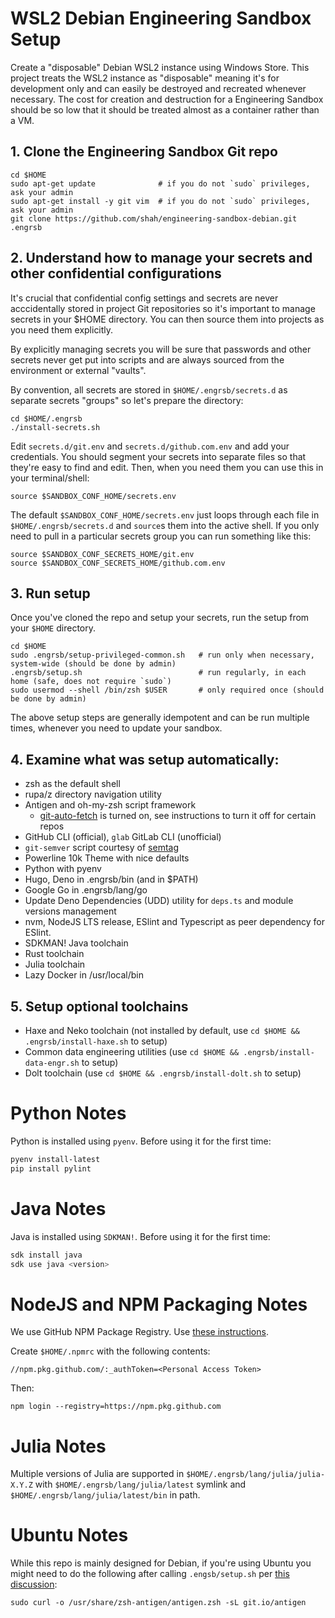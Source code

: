 # WSL2 Debian Engineering Sandbox Setup

Create a "disposable" Debian WSL2 instance using Windows Store. This project treats the WSL2 instance as "disposable" meaning it's for development only and can easily be destroyed and recreated whenever necessary. The cost for creation and destruction for a Engineering Sandbox should be so low that it should be treated almost as a container rather than a VM. 

## 1. Clone the Engineering Sandbox Git repo

    cd $HOME
    sudo apt-get update              # if you do not `sudo` privileges, ask your admin
    sudo apt-get install -y git vim  # if you do not `sudo` privileges, ask your admin
    git clone https://github.com/shah/engineering-sandbox-debian.git .engrsb

## 2. Understand how to manage your secrets and other confidential configurations

It's crucial that confidential config settings and secrets are never acccidentally stored in project Git repositories so it's important to manage secrets in your $HOME directory. You can then source them into projects as you need them explicitly. 

By explicitly managing secrets you will be sure that passwords and other secrets never get put into scripts and are always sourced from the environment or external "vaults".

By convention, all secrets are stored in `$HOME/.engrsb/secrets.d` as separate secrets "groups" so let's prepare the directory:

    cd $HOME/.engrsb
    ./install-secrets.sh

Edit `secrets.d/git.env` and `secrets.d/github.com.env` and add your credentials. You should segment your secrets into separate files so that they're easy to find and edit. Then, when you need them you can use this in your terminal/shell:

    source $SANDBOX_CONF_HOME/secrets.env

The default `$SANDBOX_CONF_HOME/secrets.env` just loops through each file in `$HOME/.engrsb/secrets.d` and `source`s them into the active shell. If you only need to pull in a particular secrets group you can run something like this:

    source $SANDBOX_CONF_SECRETS_HOME/git.env
    source $SANDBOX_CONF_SECRETS_HOME/github.com.env

## 3. Run setup

Once you've cloned the repo and setup your secrets, run the setup from your `$HOME` directory. 

    cd $HOME
    sudo .engrsb/setup-privileged-common.sh   # run only when necessary, system-wide (should be done by admin)
    .engrsb/setup.sh                          # run regularly, in each home (safe, does not require `sudo`)
    sudo usermod --shell /bin/zsh $USER       # only required once (should be done by admin)

The above setup steps are generally idempotent and can be run multiple times, whenever you need to update your sandbox.

## 4. Examine what was setup automatically:

* zsh as the default shell
* rupa/z directory navigation utility
* Antigen and oh-my-zsh script framework
  * [git-auto-fetch](https://github.com/ohmyzsh/ohmyzsh/tree/master/plugins/git-auto-fetch) is turned on, see instructions to turn it off for certain repos
* GitHub CLI (official), `glab` GitLab CLI (unofficial)
* `git-semver` script courtesy of [semtag](https://github.com/pnikosis/semtag)
* Powerline 10k Theme with nice defaults
* Python with pyenv
* Hugo, Deno in .engrsb/bin (and in $PATH)
* Google Go in .engrsb/lang/go
* Update Deno Dependencies (UDD) utility for `deps.ts` and module versions management
* nvm, NodeJS LTS release, ESlint and Typescript as peer dependency for ESlint.
* SDKMAN! Java toolchain
* Rust toolchain
* Julia toolchain
* Lazy Docker in /usr/local/bin

## 5. Setup optional toolchains

* Haxe and Neko toolchain (not installed by default, use `cd $HOME && .engrsb/install-haxe.sh` to setup)
* Common data engineering utilities (use `cd $HOME && .engrsb/install-data-engr.sh` to setup)
* Dolt toolchain (use `cd $HOME && .engrsb/install-dolt.sh` to setup)

# Python Notes

Python is installed using `pyenv`. Before using it for the first time:

```bash
pyenv install-latest
pip install pylint
```

# Java Notes

Java is installed using `SDKMAN!`. Before using it for the first time:

```bash
sdk install java
sdk use java <version>
```

# NodeJS and NPM Packaging Notes

We use GitHub NPM Package Registry. Use [these instructions](https://docs.github.com/en/packages/using-github-packages-with-your-projects-ecosystem/configuring-npm-for-use-with-github-packages).

Create `$HOME/.npmrc` with the following contents:

    //npm.pkg.github.com/:_authToken=<Personal Access Token>

Then:

    npm login --registry=https://npm.pkg.github.com

# Julia Notes

Multiple versions of Julia are supported in `$HOME/.engrsb/lang/julia/julia-X.Y.Z` with `$HOME/.engrsb/lang/julia/latest` symlink and `$HOME/.engrsb/lang/julia/latest/bin` in path.

# Ubuntu Notes

While this repo is mainly designed for Debian, if you're using Ubuntu you might need to do the following after calling `.engsb/setup.sh` per [this discussion](https://github.com/zsh-users/antigen/issues/659#issuecomment-413182473):

    sudo curl -o /usr/share/zsh-antigen/antigen.zsh -sL git.io/antigen

